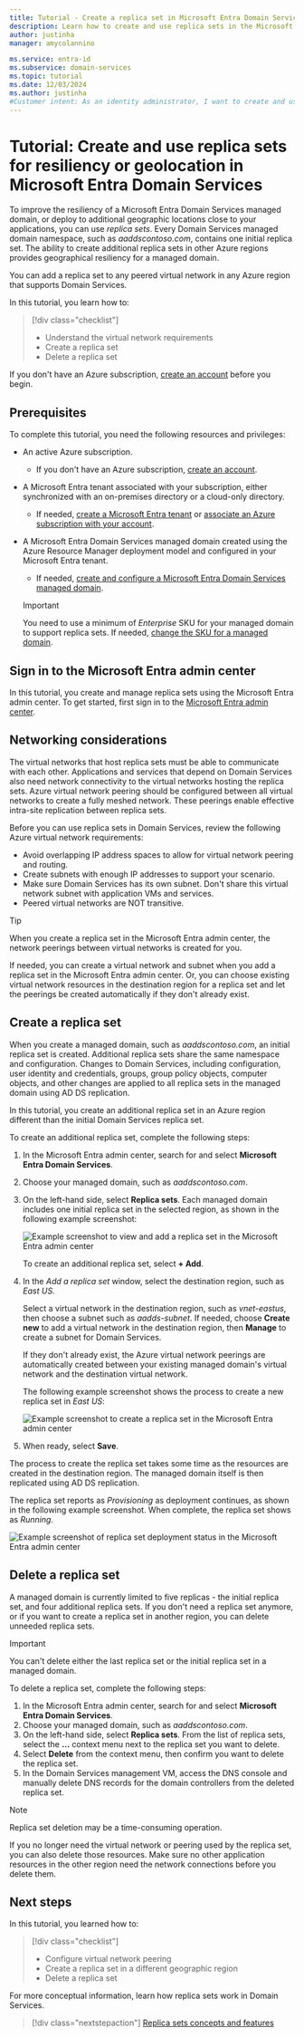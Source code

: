 ```yaml
---
title: Tutorial - Create a replica set in Microsoft Entra Domain Services | Microsoft Docs
description: Learn how to create and use replica sets in the Microsoft Entra admin center for service resiliency with Microsoft Entra Domain Services
author: justinha
manager: amycolannino

ms.service: entra-id
ms.subservice: domain-services
ms.topic: tutorial
ms.date: 12/03/2024
ms.author: justinha
#Customer intent: As an identity administrator, I want to create and use replica sets in Microsoft Entra Domain Services to provide resiliency or geographical distributed managed domain data.
---
```


# Tutorial: Create and use replica sets for resiliency or geolocation in Microsoft Entra Domain Services

To improve the resiliency of a Microsoft Entra Domain Services managed domain, or deploy to additional geographic locations close to your applications, you can use *replica sets*. Every Domain Services managed domain namespace, such as *aaddscontoso.com*, contains one initial replica set. The ability to create additional replica sets in other Azure regions provides geographical resiliency for a managed domain.

You can add a replica set to any peered virtual network in any Azure region that supports Domain Services.

In this tutorial, you learn how to:

> [!div class="checklist"]
> * Understand the virtual network requirements
> * Create a replica set
> * Delete a replica set

If you don't have an Azure subscription, [create an account](https://azure.microsoft.com/free/?WT.mc_id=A261C142F) before you begin.

## Prerequisites

To complete this tutorial, you need the following resources and privileges:

* An active Azure subscription.
    * If you don't have an Azure subscription, [create an account](https://azure.microsoft.com/free/?WT.mc_id=A261C142F).
* A Microsoft Entra tenant associated with your subscription, either synchronized with an on-premises directory or a cloud-only directory.
    * If needed, [create a Microsoft Entra tenant][create-azure-ad-tenant] or [associate an Azure subscription with your account][associate-azure-ad-tenant].
* A Microsoft Entra Domain Services managed domain created using the Azure Resource Manager deployment model and configured in your Microsoft Entra tenant.
    * If needed, [create and configure a Microsoft Entra Domain Services managed domain][tutorial-create-instance].

    > [!IMPORTANT]
    > You need to use a minimum of *Enterprise* SKU for your managed domain to support replica sets. If needed, [change the SKU for a managed domain][howto-change-sku].

## Sign in to the Microsoft Entra admin center

In this tutorial, you create and manage replica sets using the Microsoft Entra admin center. To get started, first sign in to the [Microsoft Entra admin center](https://entra.microsoft.com).

## Networking considerations

The virtual networks that host replica sets must be able to communicate with each other. Applications and services that depend on Domain Services also need network connectivity to the virtual networks hosting the replica sets. Azure virtual network peering should be configured between all virtual networks to create a fully meshed network. These peerings enable effective intra-site replication between replica sets.

Before you can use replica sets in Domain Services, review the following Azure virtual network requirements:

* Avoid overlapping IP address spaces to allow for virtual network peering and routing.
* Create subnets with enough IP addresses to support your scenario.
* Make sure Domain Services has its own subnet. Don't share this virtual network subnet with application VMs and services.
* Peered virtual networks are NOT transitive.

> [!TIP]
> When you create a replica set in the Microsoft Entra admin center, the network peerings between virtual networks is created for you.
>
> If needed, you can create a virtual network and subnet when you add a replica set in the Microsoft Entra admin center. Or, you can choose existing virtual network resources in the destination region for a replica set and let the peerings be created automatically if they don't already exist.

## Create a replica set

When you create a managed domain, such as *aaddscontoso.com*, an initial replica set is created. Additional replica sets share the same namespace and configuration. Changes to Domain Services, including configuration, user identity and credentials, groups, group policy objects, computer objects, and other changes are applied to all replica sets in the managed domain using AD DS replication.

In this tutorial, you create an additional replica set in an Azure region different than the initial Domain Services replica set.

To create an additional replica set, complete the following steps:

1. In the Microsoft Entra admin center, search for and select **Microsoft Entra Domain Services**.
1. Choose your managed domain, such as *aaddscontoso.com*.
1. On the left-hand side, select **Replica sets**. Each managed domain includes one initial replica set in the selected region, as shown in the following example screenshot:

    ![Example screenshot to view and add a replica set in the Microsoft Entra admin center](./media/tutorial-create-replica-set/replica-set-list.png)

    To create an additional replica set, select **+ Add**.

1. In the *Add a replica set* window, select the destination region, such as *East US*.

    Select a virtual network in the destination region, such as *vnet-eastus*, then choose a subnet such as *aadds-subnet*. If needed, choose **Create new** to add a virtual network in the destination region, then **Manage** to create a subnet for Domain Services.

    If they don't already exist, the Azure virtual network peerings are automatically created between your existing managed domain's virtual network and the destination virtual network.

    The following example screenshot shows the process to create a new replica set in *East US*:

    ![Example screenshot to create a replica set in the Microsoft Entra admin center](./media/tutorial-create-replica-set/create-replica-set.png)

1. When ready, select **Save**.

The process to create the replica set takes some time as the resources are created in the destination region. The managed domain itself is then replicated using AD DS replication.

The replica set reports as *Provisioning* as deployment continues, as shown in the following example screenshot. When complete, the replica set shows as *Running*.

![Example screenshot of replica set deployment status in the Microsoft Entra admin center](./media/tutorial-create-replica-set/replica-set-provisioning.png)

## Delete a replica set

A managed domain is currently limited to five replicas - the initial replica set, and four additional replica sets. If you don't need a replica set anymore, or if you want to create a replica set in another region, you can delete unneeded replica sets.

> [!IMPORTANT]
> You can't delete either the last replica set or the initial replica set in a managed domain.

To delete a replica set, complete the following steps:

1. In the Microsoft Entra admin center, search for and select **Microsoft Entra Domain Services**.
1. Choose your managed domain, such as *aaddscontoso.com*.
1. On the left-hand side, select **Replica sets**. From the list of replica sets, select the **...** context menu next to the replica set you want to delete.
1. Select **Delete** from the context menu, then confirm you want to delete the replica set.
1. In the Domain Services management VM, access the DNS console and manually delete DNS records for the domain controllers from the deleted replica set.

> [!NOTE]
> Replica set deletion may be a time-consuming operation.

If you no longer need the virtual network or peering used by the replica set, you can also delete those resources. Make sure no other application resources in the other region need the network connections before you delete them.

## Next steps

In this tutorial, you learned how to:

> [!div class="checklist"]
> * Configure virtual network peering
> * Create a replica set in a different geographic region
> * Delete a replica set

For more conceptual information, learn how replica sets work in Domain Services.

> [!div class="nextstepaction"]
> [Replica sets concepts and features][concepts-replica-sets]

<!-- INTERNAL LINKS -->
[replica-sets]: concepts-replica-sets.md
[tutorial-create-instance]: tutorial-create-instance-advanced.md
[create-azure-ad-tenant]: /azure/active-directory/fundamentals/sign-up-organization
[associate-azure-ad-tenant]: /azure/active-directory/fundamentals/how-subscriptions-associated-directory
[howto-change-sku]: change-sku.md
[concepts-replica-sets]: concepts-replica-sets.md
